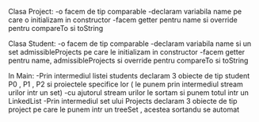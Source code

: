 Clasa Project:
-o facem de tip comparable
-declaram variabila name pe care o initializam in constructor
-facem getter pentru name si override pentru compareTo si toString

Clasa Student:
-o facem de tip comparable
-declaram variabila name si un set admissibleProjects pe care le  initializam in constructor
-facem getter pentru name, admissibleProjects  si override pentru compareTo si toString

In Main:
-Prin intermediul listei students declaram 3 obiecte de tip student P0 , P1 , P2 si proiectele specifice lor ( le punem prin intermediul stream urilor intr un set)
-cu ajutorul stream urilor le sortam si punem totul intr un LinkedList
-Prin intermediul set ului Projects declaram 3 obiecte de tip project pe care le punem intr un treeSet , acestea sortandu se automat